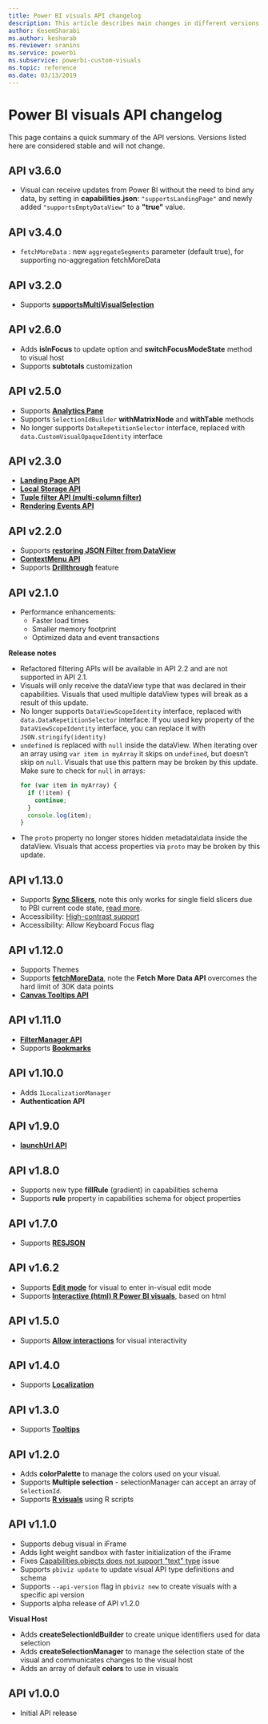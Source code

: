 ```yaml
---
title: Power BI visuals API changelog 
description: This article describes main changes in different versions of Power BI visuals API.
author: KesemSharabi
ms.author: kesharab
ms.reviewer: sranins
ms.service: powerbi
ms.subservice: powerbi-custom-visuals
ms.topic: reference
ms.date: 03/13/2019
---
```


# Power BI visuals API changelog
This page contains a quick summary of the API versions. Versions listed here are considered stable and will not change.

## API v3.6.0
  * Visual can receive updates from Power BI without the need to bind any data, by setting in **capabilities.json**: `"supportsLandingPage"` and newly added `"supportsEmptyDataView"` to a **"true"** value.  

## API v3.4.0
  * `fetchMoreData` : new `aggregateSegments` parameter (default true), for supporting no-aggregation fetchMoreData

## API v3.2.0
  * Supports **[supportsMultiVisualSelection](./supportsmultivisualselection-feature.md)**

## API v2.6.0
  * Adds **isInFocus** to update option and **switchFocusModeState** method to visual host
  * Supports **subtotals** customization

## API v2.5.0
  * Supports **[Analytics Pane](./analytics-pane.md)**
  * Supports `SelectionIdBuilder` **withMatrixNode** and **withTable** methods
  * No longer supports `DataRepetitionSelector` interface, replaced with `data.CustomVisualOpaqueIdentity` interface

## API v2.3.0
  * **[Landing Page API](./landing-page.md)**
  * **[Local Storage API](./local-storage.md)**
  * **[Tuple filter API (multi-column filter)](./filter-api.md#the-tuple-filter-api-multi-column-filter)**
  * **[Rendering Events API](./event-service.md#render-events-in-power-bi-visuals)**

## API v2.2.0
  * Supports **[restoring JSON Filter from DataView](./filter-api.md#restore-the-json-filter-from-the-data-view)**
  * **[ContextMenu API](./context-menu.md)**
  * Supports **[Drillthrough](../../create-reports/desktop-drillthrough.md)** feature

## API v2.1.0
  * Performance enhancements:
    * Faster load times
    * Smaller memory footprint
    * Optimized data and event transactions  

**Release notes**
* Refactored filtering APIs will be available in API 2.2 and are not supported in API 2.1.
* Visuals will only receive the dataView type that was declared in their capabilities. Visuals that used multiple dataView types will break as a result of this update.
* No longer supports `DataViewScopeIdentity` interface, replaced with `data.DataRepetitionSelector` interface. If you used key property of the `DataViewScopeIdentity` interface, you can replace it with `JSON.stringify(identity)`
* `undefined` is replaced with `null` inside the dataView. When iterating over an array using `var item in myArray` it skips on `undefined`, but doesn’t skip on `null`. Visuals that use this pattern may be broken by this update. Make sure to check for `null` in arrays:
   ```typescript
   for (var item in myArray) {
     if (!item) {
       continue;
     }
     console.log(item);
   }
   ```
* The `proto` property no longer stores hidden metadata\data inside the dataView. Visuals that access properties via `proto` may be broken by this update.

## API v1.13.0
* Supports **[Sync Slicers](./enable-sync-slicers.md)**, note this only works for single field slicers due to PBI current code state, [read more](../../visuals/power-bi-visualization-slicers.md).
* Accessibility: [High-contrast support](./high-contrast-support.md) 
* Accessibility: Allow Keyboard Focus flag

## API v1.12.0
* Supports Themes
* Supports **[fetchMoreData](./fetch-more-data.md)**, note the **Fetch More Data API** overcomes the hard limit of 30K data points
* **[Canvas Tooltips API](./add-tooltips.md#add-report-page-tooltips)**

## API v1.11.0
* **[FilterManager API](./filter-api.md)**
* Supports **[Bookmarks](./bookmarks-support.md)** 

## API v1.10.0
* Adds `ILocalizationManager`
* **Authentication API**

## API v1.9.0
* **[launchUrl API](./launch-url.md)**

## API v1.8.0
* Supports new type **fillRule** (gradient) in capabilities schema
* Supports **rule** property in capabilities schema for object properties

## API v1.7.0
* Supports **[RESJSON](./localization.md#step-5---add-a-resources-file-for-each-language)**

## API v1.6.2
* Supports **[Edit mode](./advanced-edit-mode.md)** for visual to enter in-visual edit mode
* Supports **[Interactive (html) R Power BI visuals](https://github.com/PowerBi-Projects/PowerBI-visuals/blob/master/RVisualTutorial/CreateRHTML.md)**, based on html

## API v1.5.0
* Supports **[Allow interactions](./visuals-interactions.md)** for visual interactivity

## API v1.4.0
* Supports **[Localization](./localization.md)**

## API v1.3.0
* Supports **[Tooltips](./add-tooltips.md)**

## API v1.2.0
* Adds **colorPalette** to manage the colors used on your visual.
* Supports **Multiple selection** - selectionManager can accept an array of `SelectionId`.
* Supports **[R visuals](https://github.com/PowerBi-Projects/PowerBI-visuals/blob/master/RVisualTutorial/CreateRHTML.md)** using R scripts

## API v1.1.0
* Supports debug visual in iFrame
* Adds light weight sandbox with faster initialization of the iFrame
* Fixes [Capabilities.objects does not support "text" type](https://github.com/Microsoft/PowerBI-visuals-tools/issues/12) issue
* Supports `pbiviz update` to update visual API type definitions and schema
* Supports `--api-version` flag in `pbiviz new` to create visuals with a specific api version
* Supports alpha release of API v1.2.0

**Visual Host**
* Adds **createSelectionIdBuilder** to create unique identifiers used for data selection
* Adds **createSelectionManager** to manage the selection state of the visual and communicates changes to the visual host
* Adds an array of default **colors** to use in visuals

## API v1.0.0
* Initial API release

